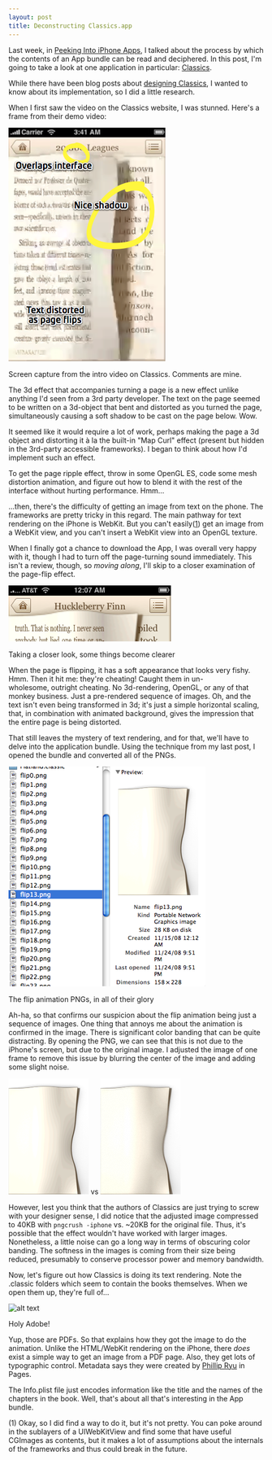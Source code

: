 ```yaml
---
layout: post
title: Deconstructing Classics.app
---
```


Last week, in <a href="http://darknoon.com/blog/2008/11/26/peeking-into-iphone-apps/">Peeking Into iPhone Apps</a>, I talked about the process by which the contents of an App bundle can be read and deciphered. In this post, I'm going to take a look at one application in particular: <a href="http://www.classicsapp.com/">Classics</a>.

While there have been blog posts about <a href="http://blog.cocoia.com/2008/10/23/designing-classics/">designing Classics</a>, I wanted to know about its implementation, so I did a little research.

<!--more-->

When I first saw the video on the Classics website, I was stunned. Here's a frame from their demo video:

![alt text](/images/old/2008/12/classics-movie.png)

<p class="caption">Screen capture from the intro video on Classics. Comments are mine.</p>

The 3d effect that accompanies turning a page is a new effect unlike anything I'd seen from a 3rd party developer. The text on the page seemed to be written on a 3d-object that bent and distorted as you turned the page, simultaneously causing a soft shadow to be cast on the page below. Wow.

It seemed like it would require a lot of work, perhaps making the page a 3d object and distorting it à la the built-in "Map Curl" effect (present but hidden in the 3rd-party accessible frameworks). I began to think about how I'd implement such an effect.

To get the page ripple effect, throw in some OpenGL ES, code some mesh distortion animation, and figure out how to blend it with the rest of the interface without hurting performance. Hmm…

...then, there's the difficulty of getting an image from text on the phone. The frameworks are pretty tricky in this regard. The main pathway for text rendering on the iPhone is WebKit. But you can't easily(<a href="#renderingWebKitToImage">1</a>) get an image from a WebKit view, and you can't insert a WebKit view into an OpenGL texture.

When I finally got a chance to download the App, I was overall very happy with it, though I had to turn off the page-turning sound immediately. This isn't a review, though, so _moving along_, I'll skip to a closer examination of the page-flip effect.

![alt text](/images/old/2008/12/screenshot-20081208-011335.png)

<p class="caption">Taking a closer look, some things become clearer</p>

When the page is flipping, it has a soft appearance that looks very fishy. Hmm. Then it hit me: they're cheating! Caught them in un-wholesome, outright cheating. No 3d-rendering, OpenGL, or any of that monkey business. Just a pre-rendered sequence of images. Oh, and the text isn't even being transformed in 3d; it's just a simple horizontal scaling, that, in combination with animated background, gives the impression that the entire page is being distorted.

That still leaves the mystery of text rendering, and for that, we'll have to delve into the application bundle. Using the technique from my last post, I opened the bundle and converted all of the PNGs.

![alt text](/images/old/2008/12/classics.png)

<p class="caption">The flip animation PNGs, in all of their glory</p>

Ah-ha, so that confirms our suspicion about the flip animation being just a sequence of images. One thing that annoys me about the animation is confirmed in the image. There is significant color banding that can be quite distracting. By opening the PNG, we can see that this is not due to the iPhone's screen, but due to the original image. I adjusted the image of one frame to remove this issue by blurring the center of the image and adding some slight noise.

![alt text](/images/old/2008/12/flip13.png) vs ![alt text](/images/old/2008/12/flip13adjusted.png)

However, lest you think that the authors of Classics are just trying to screw with your designer sense, I did notice that the adjusted image compressed to 40KB with `pngcrush -iphone` vs. ~20KB for the original file. Thus, it's possible that the effect wouldn't have worked with larger images. Nonetheless, a little noise can go a long way in terms of obscuring color banding. The softness in the images is coming from their size being reduced, presumably to conserve processor power and memory bandwidth.

Now, let's figure out how Classics is doing its text rendering. Note the .classic folders which seem to contain the books themselves. When we open them up, they're full of...

![alt text](/images/old/2008/12/a-christmas-carolclassic-1.png)

<p class="caption">Holy Adobe!</p>

Yup, those are PDFs. So that explains how they got the image to do the animation. Unlike the HTML/WebKit rendering on the iPhone, there _does_ exist a simple way to get an image from a PDF page. Also, they get lots of typographic control. Metadata says they were created by <a href="http://www.phillryu.com/">Phillip Ryu</a> in Pages.

The Info.plist file just encodes information like the title and the names of the chapters in the book. Well, that's about all that's interesting in the App bundle.

<p id="renderingWebKitToImage">(1) Okay, so I did find a way to do it, but it's not pretty. You can poke around in the sublayers of a UIWebKitView and find some that have useful CGImages as contents, but it makes a lot of assumptions about the internals of the frameworks and thus could break in the future.</p>

